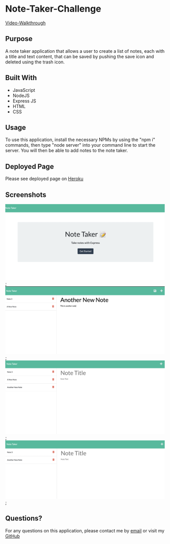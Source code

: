 # Note-Taker-Challenge
[Video-Walkthrough](https://drive.google.com/file/d/1D1X2MlK-0YsEEyxVsXTjwneJdlI2MaRU/view)
## Purpose
A note taker application that allows a user to create a list of notes, each with a title and text content, that can be saved by pushing the save icon and deleted using the trash icon.

## Built With
* JavaScript
* NodeJS
* Express JS
* HTML
* CSS

## Usage
To use this application, install the necessary NPMs by using the "npm i" commands, then type "node server" into your command line to start the server. You will then be able to add notes to the note taker.

## Deployed Page

Please see deployed page on [Heroku](https://infinite-mountain-99008.herokuapp.com/notes)

## Screenshots
![Home page](/images/screenshot1.png);
![Adding a new note](/images/screenshot2.png);
![After new note is deleted](/images/screenshot4.png);
![After note is deleted](/images/screenshot3.png);

## Questions?

For any questions on this application, please contact me by [email](mailto:carly.donais@gmail.com) or visit my [GitHub](https://github.com/cdonais)

